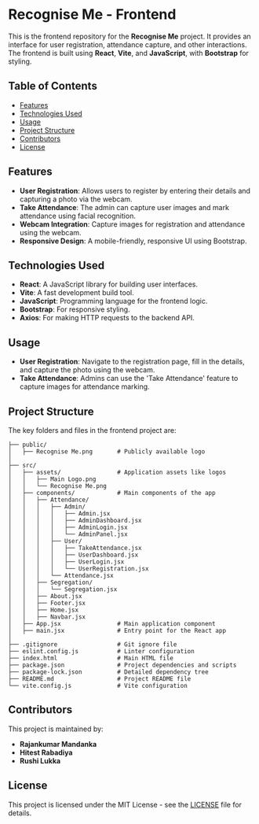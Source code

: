 # Recognise Me - Frontend

This is the frontend repository for the **Recognise Me** project. It provides an interface for user registration, attendance capture, and other interactions. The frontend is built using **React**, **Vite**, and **JavaScript**, with **Bootstrap** for styling.

## Table of Contents

- [Features](#features)
- [Technologies Used](#technologies-used)
- [Usage](#usage)
- [Project Structure](#project-structure)
- [Contributors](#contributors)
- [License](#license)

## Features

- **User Registration**: Allows users to register by entering their details and capturing a photo via the webcam.
- **Take Attendance**: The admin can capture user images and mark attendance using facial recognition.
- **Webcam Integration**: Capture images for registration and attendance using the webcam.
- **Responsive Design**: A mobile-friendly, responsive UI using Bootstrap.

## Technologies Used

- **React**: A JavaScript library for building user interfaces.
- **Vite**: A fast development build tool.
- **JavaScript**: Programming language for the frontend logic.
- **Bootstrap**: For responsive styling.
- **Axios**: For making HTTP requests to the backend API.

## Usage

- **User Registration**: Navigate to the registration page, fill in the details, and capture the photo using the webcam.
- **Take Attendance**: Admins can use the 'Take Attendance' feature to capture images for attendance marking.

## Project Structure

The key folders and files in the frontend project are:
```
├── public/
│   ├── Recognise Me.png       # Publicly available logo
│
├── src/
│   ├── assets/                # Application assets like logos
│   │   ├── Main Logo.png
│   │   └── Recognise Me.png
│   ├── components/            # Main components of the app
│   │   ├── Attendance/
│   │   │   ├── Admin/
│   │   │   │   ├── Admin.jsx
│   │   │   │   ├── AdminDashboard.jsx
│   │   │   │   ├── AdminLogin.jsx
│   │   │   │   └── AdminPanel.jsx
│   │   │   ├── User/
│   │   │   │   ├── TakeAttendance.jsx
│   │   │   │   ├── UserDashboard.jsx
│   │   │   │   ├── UserLogin.jsx
│   │   │   │   └── UserRegistration.jsx
│   │   │   └── Attendance.jsx
│   │   ├── Segregation/
│   │   │   └── Segregation.jsx
│   │   ├── About.jsx
│   │   ├── Footer.jsx
│   │   ├── Home.jsx
│   │   ├── Navbar.jsx
│   ├── App.jsx                # Main application component
│   ├── main.jsx               # Entry point for the React app
│
├── .gitignore                 # Git ignore file
├── eslint.config.js           # Linter configuration
├── index.html                 # Main HTML file
├── package.json               # Project dependencies and scripts
├── package-lock.json          # Detailed dependency tree
├── README.md                  # Project README file
└── vite.config.js             # Vite configuration
```

## Contributors

This project is maintained by:

- **Rajankumar Mandanka**
- **Hitest Rabadiya**
- **Rushi Lukka**

## License

This project is licensed under the MIT License - see the [LICENSE](LICENSE) file for details.
